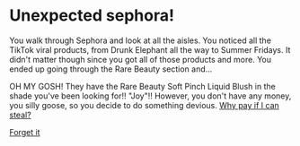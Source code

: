 # Unexpected sephora!
You walk through Sephora and look at all the aisles.  You noticed all the TikTok viral products, from Drunk Elephant all the way to Summer Fridays.  It didn't matter though since you got all of those products and more.  You ended up going through the Rare Beauty section and...

OH MY GOSH!  They have the Rare Beauty Soft Pinch Liquid Blush in the shade you've been looking for!! "Joy"!!
However, you don't have any money, you silly goose, so you decide to do something devious.
[Why pay if I can steal?](../sephora/steal.md)

[Forget it](../sephora/go-home.md)
